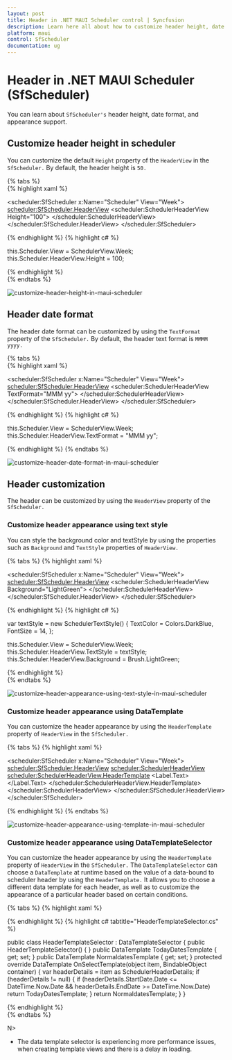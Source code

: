 ```yaml
---
layout: post
title: Header in .NET MAUI Scheduler control | Syncfusion
description: Learn here all about how to customize header height, date format, and appearance of Syncfusion .NET MAUI Scheduler (SfScheduler) control and more. 
platform: maui
control: SfScheduler
documentation: ug
---
```


# Header in .NET MAUI Scheduler (SfScheduler)

You can learn about `SfScheduler's` header height, date format, and appearance support.

## Customize header height in scheduler

You can customize the default `Height` property of the `HeaderView` in the `SfScheduler.` By default, the header height is `50.`

{% tabs %}  
{% highlight xaml %}

<scheduler:SfScheduler x:Name="Scheduler" 
                       View="Week">
    <scheduler:SfScheduler.HeaderView>
        <scheduler:SchedulerHeaderView Height="100">
        </scheduler:SchedulerHeaderView>
    </scheduler:SfScheduler.HeaderView>
</scheduler:SfScheduler>

{% endhighlight %}
{% highlight c# %}

this.Scheduler.View = SchedulerView.Week;
this.Scheduler.HeaderView.Height = 100;

{% endhighlight %}  
{% endtabs %}

![customize-header-height-in-maui-scheduler](images/header-view/customize-header-height-in-maui-scheduler.png)

## Header date format

The header date format can be customized by using the `TextFormat` property of the `SfScheduler.` By default, the header text format is `MMMM yyyy.`

{% tabs %}  
{% highlight xaml %}

<scheduler:SfScheduler x:Name="Scheduler" 
                       View="Week">
    <scheduler:SfScheduler.HeaderView>
        <scheduler:SchedulerHeaderView TextFormat="MMM yy">
        </scheduler:SchedulerHeaderView>
    </scheduler:SfScheduler.HeaderView>
</scheduler:SfScheduler>

{% endhighlight %}
{% highlight c# %}

this.Scheduler.View = SchedulerView.Week;
this.Scheduler.HeaderView.TextFormat = "MMM yy";

{% endhighlight %}
{% endtabs %}

![customize-header-date-format-in-maui-scheduler](images/header-view/customize-header-date-format-in-maui-scheduler.png)

## Header customization

The header can be customized by using the `HeaderView` property of the `SfScheduler.`

### Customize header appearance using text style

You can style the background color and textStyle by using the properties such as `Background` and `TextStyle` properties of `HeaderView.`

{% tabs %}
{% highlight xaml %}

 <scheduler:SfScheduler x:Name="Scheduler" 
                        View="Week">
    <scheduler:SfScheduler.HeaderView>
        <scheduler:SchedulerHeaderView Background="LightGreen">
        </scheduler:SchedulerHeaderView>
    </scheduler:SfScheduler.HeaderView>
 </scheduler:SfScheduler>

{% endhighlight %}
{% highlight c# %}

var textStyle = new SchedulerTextStyle()
{
    TextColor = Colors.DarkBlue,
    FontSize = 14,
};

this.Scheduler.View = SchedulerView.Week;
this.Scheduler.HeaderView.TextStyle = textStyle;
this.Scheduler.HeaderView.Background = Brush.LightGreen;

{% endhighlight %}  
{% endtabs %}

![customize-header-appearance-using-text-style-in-maui-scheduler](images/header-view/customize-header-appearance-using-text-style-in-maui-scheduler.png)

### Customize header appearance using DataTemplate

You can customize the header appearance by using the `HeaderTemplate` property of `HeaderView` in the `SfScheduler.` 

{% tabs %}
{% highlight xaml %}

  <scheduler:SfScheduler x:Name="Scheduler" 
                         View="Week">
    <scheduler:SfScheduler.HeaderView>
        <scheduler:SchedulerHeaderView>
            <scheduler:SchedulerHeaderView.HeaderTemplate>
                <DataTemplate>
                    <Grid Background = "LightGreen">
                        <Label x:Name="label" TextColor="DarkBlue" HorizontalOptions="Center" VerticalOptions="Center">
                            <Label.Text>
                                <MultiBinding StringFormat = "{}{0:MMM dd, yyyy} - {1:MMM dd, yyyy}">
                                    <Binding Path="StartDate" />
                                    <Binding Path = "EndDate" />
                                </MultiBinding>
                            </Label.Text>
                        </Label>
                        <Label  HorizontalOptions="Center" VerticalOptions="End" Text="{Binding Text}" TextColor="Red" />
                    </Grid>
                </DataTemplate>
            </scheduler:SchedulerHeaderView.HeaderTemplate>
        </scheduler:SchedulerHeaderView>
    </scheduler:SfScheduler.HeaderView>
 </scheduler:SfScheduler>

{% endhighlight %}
{% endtabs %}

![customize-header-appearance-using-template-in-maui-scheduler](images/header-view/customize-header-appearance-using-template-in-maui-scheduler.png)

### Customize header appearance using DataTemplateSelector

You can customize the header appearance by using the `HeaderTemplate` property of `HeaderView` in the `SfScheduler.` The `DataTemplateSelector` can choose a `DataTemplate` at runtime based on the value of a data-bound to scheduler header by using the `HeaderTemplate.` It allows you to choose a different data template for each header, as well as to customize the appearance of a particular header based on certain conditions.

{% tabs %}
{% highlight xaml %}

 <Grid>
    <Grid.Resources>
        <DataTemplate x:Key="todayDatesTemplate">
            <Grid Background = "LightBlue" >
                <Label x:Name="label" HorizontalOptions="Center" VerticalOptions="Center">
                    <Label.Text>
                        <MultiBinding StringFormat = "{}{0:MMM dd, yyyy} - {1:MMM dd, yyyy}" >
                            <Binding Path="StartDate" />
                            <Binding Path = "EndDate" />
                        </MultiBinding >
                    </Label.Text >
                </Label >
                <Label  HorizontalOptions="Center" VerticalOptions="End" Text="{Binding Text}" TextColor="Red" />
            </Grid>
        </DataTemplate>
        <DataTemplate x:Key="normaldatesTemplate">
            <Grid Background = "LightGreen" >
                <Label x:Name="label" HorizontalOptions="Center" VerticalOptions="Center">
                    <Label.Text>
                        <MultiBinding StringFormat = "{}{0:MMM dd, yyyy} - {1:MMM dd, yyyy}" >
                            <Binding Path="StartDate" />
                            <Binding Path = "EndDate" />
                        </MultiBinding >
                    </Label.Text >
                </Label>
                <Label  HorizontalOptions="Center" VerticalOptions="End" Text="{Binding Text}" TextColor="Orange" />
            </Grid>
        </DataTemplate>
        <local:HeaderTemplateSelector x:Key="headerTemplateSelector" TodayDatesTemplate="{StaticResource todayDatesTemplate}"  NormaldatesTemplate="{StaticResource normaldatesTemplate}" />
    </Grid.Resources>
    <scheduler:SfScheduler x:Name="Scheduler" 
                           View="Week">
        <scheduler:SfScheduler.HeaderView>
            <scheduler:SchedulerHeaderView HeaderTemplate = "{StaticResource headerTemplateSelector}" />
        </scheduler:SfScheduler.HeaderView>
    </scheduler:SfScheduler>
 </Grid>

{% endhighlight %}
{% highlight c# tabtitle="HeaderTemplateSelector.cs" %}

public class HeaderTemplateSelector : DataTemplateSelector
{
    public HeaderTemplateSelector()
    {
    }
    public DataTemplate TodayDatesTemplate { get; set; }
    public DataTemplate NormaldatesTemplate { get; set; }
    protected override DataTemplate OnSelectTemplate(object item, BindableObject container)
    {
        var headerDetails = item as SchedulerHeaderDetails;
        if (headerDetails != null)
        {
            if (headerDetails.StartDate.Date <= DateTime.Now.Date && headerDetails.EndDate >= DateTime.Now.Date)
                return TodayDatesTemplate;
        }
        return NormaldatesTemplate;
    }
}

{% endhighlight %}  
{% endtabs %}

N>
* The data template selector is experiencing more performance issues, when creating template views and there is a delay in loading.